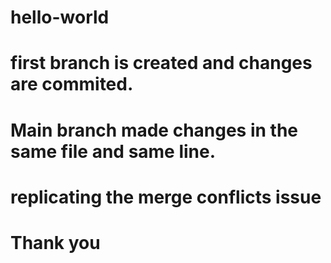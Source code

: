 # hello-world
# first branch is created and changes are commited.
# Main branch made changes in the same file and same line.
# replicating the merge conflicts issue
# Thank you